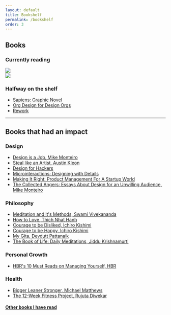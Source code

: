 ```yaml
---
layout: default
title: Bookshelf
permalink: /bookshelf
order: 3
---
```


<div class="page-banner">
    <h2>Books</h2>
</div>

### Currently reading
<div class="bookshelf">
    <div class="book">
        <div class="cover">
            <img src="https://images-na.ssl-images-amazon.com/images/I/51-nXsSRfZL._SX328_BO1,204,203,200_.jpg">
        </div>
        <a class="link" href="https://www.amazon.in/Atomic-Habits-James-Clear/dp/1847941834/" target="_blank"></a>
    </div>
    <div class="book">
        <div class="cover">
            <img src="https://images-na.ssl-images-amazon.com/images/I/41SxL78DpvL._SX324_BO1,204,203,200_.jpg">
        </div>
        <a class="link" href="https://www.amazon.in/Lessons-21st-Century-Yuval-Harari/dp/1784708283/" target="_blank"></a>
    </div>
</div>

### Halfway on the shelf
- [Sapiens: Graphic Novel](https://www.goodreads.com/book/show/54898530-sapiens)
- [Org Design for Design Orgs](https://www.goodreads.com/book/show/31681314-org-design-for-design-orgs)
- [Rework](https://www.goodreads.com/book/show/6732019-rework)

----
## Books that had an impact  

### Design
- [Design is a Job, Mike Monteiro](https://www.goodreads.com/book/show/13574985-design-is-a-job)
- [Steal like an Artist, Austin Kleon](https://www.goodreads.com/book/show/13099738-steal-like-an-artist)
- [Design for Hackers](https://www.goodreads.com/book/show/11457105-design-for-hackers)
- [Microinteractions: Designing with Details](https://www.goodreads.com/book/show/17239285-microinteractions)
- [Making It Right: Product Management For A Startup World](https://www.goodreads.com/book/show/22811444-making-it-right)
- [The Collected Angers: Essays About Design for an Unwilling Audience, Mike Monteiro](https://www.goodreads.com/book/show/56544979-the-collected-angers)


### Philosophy
- [Meditation and it's Methods, Swami Vivekananda](https://www.goodreads.com/book/show/20423642-meditation-and-its-methods)
- [How to Love, Thich Nhat Hanh](https://www.goodreads.com/book/show/28585303-how-to-love)
- [Courage to be Disliked, Ichiro Kishimi](https://www.goodreads.com/book/show/36752952-the-courage-to-be-disliked)
- [Courage to be Happy, Ichiro Kishimi](https://www.goodreads.com/book/show/53104596-the-courage-to-be-happy)
- [My Gita, Devdutt Pattanaik](https://www.goodreads.com/book/show/27834914-my-gita)
- [The Book of Life: Daily Meditations, Jiddu Krishnamurti](https://www.goodreads.com/book/show/10813967-the-book-of-life)


### Personal Growth
- [HBR's 10 Must Reads on Managing Yourself, HBR](https://www.goodreads.com/book/show/10307135-hbr-s-10-must-reads-on-managing-yourself)


### Health
- [Bigger Leaner Stronger, Michael Matthews](https://www.goodreads.com/book/show/25049103-bigger-leaner-stronger)
- [The 12-Week Fitness Project, Rujuta Diwekar](https://www.goodreads.com/book/show/49854871-the-12-week-fitness-project)

#### [Other books I have read](https://www.goodreads.com/user/show/75924345-varun-dhawan)